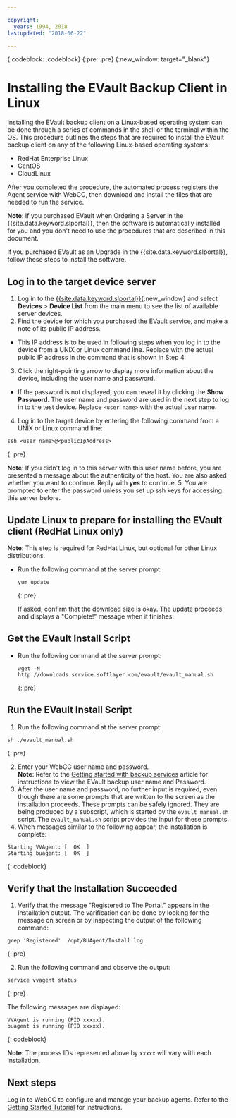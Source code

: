```yaml
---

copyright:
  years: 1994, 2018
lastupdated: "2018-06-22"

---
```

{:codeblock: .codeblock}
{:pre: .pre}
{:new_window: target="_blank"}

# Installing the EVault Backup Client in Linux 

Installing the EVault backup client on a Linux-based operating system can be done through a series of commands in the shell or the terminal within the OS. This procedure outlines the steps that are required to install the EVault backup client on any of the following Linux-based operating systems:

- RedHat Enterprise Linux
- CentOS
- CloudLinux

After you completed the procedure, the automated process registers the Agent service with WebCC, then download and install the files that are needed to run the service.

**Note**: If you purchased EVault when Ordering a Server in the {{site.data.keyword.slportal}}, then the software is automatically installed for you and you don't need to use the procedures that are described in this document.

If you purchased EVault as an Upgrade in the {{site.data.keyword.slportal}}, follow these steps to install the software.

## Log in to the target device server

1. Log in to the [{{site.data.keyword.slportal}}](https://control.softlayer.com/){:new_window} and select **Devices** > **Device List** from the main menu to see the list of available server devices.
2. Find the device for which you purchased the EVault service, and make a note of its public IP address. 
  - This IP address is to be used in following steps when you log in to the device from a UNIX or Linux command line. Replace <publicIpAddress> with the actual public IP address in the command that is shown in Step 4. 
3. Click the right-pointing arrow to display more information about the device, including the user name and password. 
  - If the password is not displayed, you can reveal it by clicking the **Show Password**. The user name and password are used in the next step to log in to the test device.  Replace `<user name>` with the actual user name.
4. Log in to the target device by entering the following command from a UNIX or Linux command line:
  ```
  ssh <user name>@<publicIpAddress>
  ```
  {: pre}
  
 **Note**: If you didn't log in to this server with this user name before, you are presented a message about the authenticity of the host. You are also asked whether you want to continue. Reply with **yes** to continue.
5. You are prompted to enter the password unless you set up ssh keys for accessing this server before.

## Update Linux to prepare for installing the EVault client (RedHat Linux only)
**Note**: This step is required for RedHat Linux, but optional for other Linux distributions.

- Run the following command at the server prompt:
  ```
  yum update
  ```
  {: pre}
   
  If asked, confirm that the download size is okay. The update proceeds and displays a "Complete!" message when it finishes.

## Get the EVault Install Script
- Run the following command at the server prompt:
  ```
  wget -N http://downloads.service.softlayer.com/evault/evault_manual.sh
  ```
  {: pre}
   
## Run the EVault Install Script
1. Run the following command at the server prompt:
  ```
  sh ./evault_manual.sh
  ```
  {: pre}

2. Enter your WebCC user name and password.     
  **Note**: Refer to the [Getting started with backup services](/docs/infrastructure/Backup/index.html) article for instructions to view the EVault backup user name and Password.
3. After the user name and password, no further input is required, even though there are some prompts that are written to the screen as the installation proceeds. These prompts can be safely ignored. They are being produced by a subscript, which is started by the `evault_manual.sh` script. The `evault_manual.sh` script provides the input for these prompts.
4. When messages similar to the following appear, the installation is complete:
  ```
  Starting VVAgent: [  OK  ]
  Starting buagent: [  OK  ]
  ```
  {: codeblock}
   
## Verify that the Installation Succeeded
1. Verify that the message "Registered to The Portal." appears in the installation output. The varification can be done by looking for the message on screen or by inspecting the output of the following command:
  ```
  grep 'Registered'  /opt/BUAgent/Install.log
  ```
  {: pre}

2. Run the following command and observe the output: 
  ```
  service vvagent status
  ```
  {: pre}
   
  The following messages are displayed:
  ```
  VVAgent is running (PID xxxxx).
  buagent is running (PID xxxxx).
  ```
  {: codeblock}
   
  **Note**: The process IDs represented above by `xxxxx` will vary with each installation. 
  
## Next steps

Log in to WebCC to configure and manage your backup agents. Refer to the [Getting Started Tutorial](index.html#configuring-evault-agent-in-webcc) for instructions.
